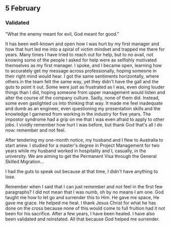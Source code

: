 ## 5 February

### Validated

"What the enemy meant for evil, God meant for good."

It has been well-known and open how I was hurt by my first manager and how that hurt led me into a spiral of victim mindset and trapped me there for years. Many times I have tried to reach out for help, but to no avail, not knowing some of the people I asked for help were as selfishly motivated themselves as my first manager. I spoke, and I became open, learning how to accurately get my message across professionally, hoping someone in their right mind would hear. I got the same sentiments horizontally, where others in the team felt the same way, yet they didn't have the gall and the guts to point it out. Some were just as frustrated as I was, even doing louder things than I did, hoping someone from upper management would listen and alter the course of the company culture. Sadly, none of them did. Instead, some even gaslighted us into thinking that way. It made me feel inadequate and dumb as an engineer, even questioning my presentation skills and the knowledge I garnered from working in the industry for five years. The impostor syndrome had a grip on me that I was even afraid to apply to other jobs. I vividly remember how hurt I was before, but thank God that's all I do now: remember and not feel.

After tendering my one-month notice, my husband and I flew to Australia to start anew. I studied for a master's degree in Project Management for two years while my husband worked in hospitality and I, casually, in the university. We are aiming to get the Permanent Visa through the General Skilled Migration...

I had the guts to speak out because at that time, I didn't have anything to lose.

Remember when I said that I can just remember and not feel in the first few paragraphs? I did not mean that I was numb, oh by no means I am one. God taught me how to let go and surrender this to Him. He gave me space, He gave me grace. He helped me heal. I thank Jesus Christ for what he has done on the cross because none of this would come to full fruition had it not been for his sacrifice. After a few years, I have been healed. I have also been validated and reinstated. All that because God helped me surrender.
